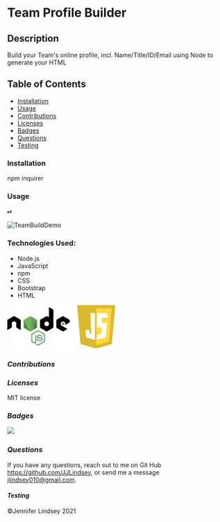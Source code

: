 # Team Profile Builder

## **Description**
Build your Team's online profile, incl. Name/Title/ID/Email using Node to generate your HTML

## **Table of Contents**
* [Installation](#installation)
* [Usage](#usage)
* [Contributions](#contributions)
* [Licenses](#licenses)
* [Badges](#Badges)
* [Questions](#questions)
* [Testing](#testing)

### **Installation**
npm
inquirer

### **Usage**
⏯

![TeamBuildDemo]()


### **Technologies Used:**
* Node.js
* JavaScript
* npm
* CSS
* Bootstrap
* HTML

<img src="./assets/NodeJS.png" height=100>


### *Contributions*


### *Licenses*
MIT license


### *Badges*
<img src="https://img.shields.io/badge/MIT-license-brightgreen">

### *Questions*
If you have any questions, reach out to me on Git Hub https://github.com/JJLindsey, or send me a message jlindsey010@gmail.com.



#### *Testing*


©Jennifer Lindsey 2021